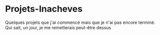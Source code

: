 # Projets-Inacheves
Quelques projets que j'ai commencé mais que je n'ai pas encore terminé. Qui sait, un jour, je me remetterais peut-être dessus

